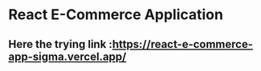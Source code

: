 # React E-Commerce Application

## Here the trying link :https://react-e-commerce-app-sigma.vercel.app/
